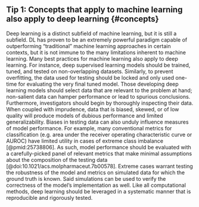 ## Tip 1: Concepts that apply to machine learning also apply to deep learning {#concepts}
Deep learning is a distinct subfield of machine learning, but it is still a subfield.
DL has proven to be an extremely powerful paradigm capable of outperforming “traditional” machine learning approaches in certain contexts, but it is not immune to the many limitations inherent to machine learning.
Many best practices for machine learning also apply to deep learning.
For instance, deep supervised learning models should be trained, tuned, and tested on non-overlapping datasets.
Similarly, to prevent overfitting, the data used for testing should be locked and only used one-time for evaluating the very final tuned model.
Those developing deep learning models should select data that are relevant to the problem at hand; non-salient data can hamper performance or lead to spurious conclusions.
Furthermore, investigators should begin by thoroughly inspecting their data.
When coupled with imprudence, data that is biased, skewed, or of low quality will produce models of dubious performance and limited generalizability.
Biases in testing data can also unduly influence measures of model performance.
For example, many conventional metrics for classification (e.g. area under the receiver operating characteristic curve or AUROC) have limited utility in cases of extreme class imbalance [@pmid:25738806].
As such, model performance should be evaluated with a carefully-picked panel of relevant metrics that make minimal assumptions about the composition of the testing data [@doi:10.1021/acs.molpharmaceut.7b00578].
Extreme cases warrant testing the robustness of the model and metrics on simulated data for which the ground truth is known.
Said simulations can be used to verify the correctness of the model’s implementation as well.
Like all computational methods, deep learning should be leveraged in a systematic manner that is reproducible and rigorously tested.
